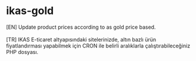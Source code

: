 # ikas-gold
[EN] Update product prices according to as gold price based.
<br /><br />
[TR] IKAS E-ticaret altyapısındaki sitelerinizde, altın bazlı ürün fiyatlandırması yapabilmek için CRON ile belirli aralıklarla çalıştırabileceğiniz PHP dosyası.

